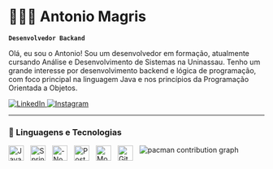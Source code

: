 # 👩🏻‍💻 Antonio Magris

**`Desenvolvedor Backand`**

Olá, eu sou o Antonio! Sou um desenvolvedor em formação, atualmente cursando Análise e Desenvolvimento de Sistemas na Uninassau. Tenho um grande interesse por desenvolvimento backend e lógica de programação, com foco principal na linguagem Java e nos princípios da Programação Orientada a Objetos.

<p align="left">
    <a href="https://www.linkedin.com/in/antoniomagrisneto">
        <img 
            alt="LinkedIn" 
            title="LinkedIn" 
            src="https://img.shields.io/static/v1?message=LinkedIn&logo=linkedin&label=&color=0077B5&logoColor=white&labelColor=&style=for-the-badge"
        />
    </a>
    <a href="https://www.instagram.com/magris.neto">
        <img 
            alt="Instagram" 
            title="Me siga no Instagram" 
            src="https://img.shields.io/static/v1?message=Instagram&logo=instagram&label=&color=E4405F&logoColor=white&labelColor=&style=for-the-badge"
        />
    </a>
</p>

---

### 🤖 Linguagens e Tecnologias

<img 
    align="left" 
    alt="Java"
    title="Java" 
    width="30px" 
    style="padding-right: 10px;" 
    src="https://cdn.jsdelivr.net/gh/devicons/devicon@latest/icons/java/java-original.svg" 
/>
<img 
    align="left" 
    alt="Spring Boot"
    title="Spring Boot" 
    width="30px" 
    style="padding-right: 10px;" 
    src="https://cdn.jsdelivr.net/gh/devicons/devicon@latest/icons/spring/spring-original.svg" 
/>
<img 
    align="left" 
    alt="-NodeJs"
    title="NodeJs" 
    width="30px" 
    style="padding-right: 10px;" 
    src="https://cdn.jsdelivr.net/gh/devicons/devicon@latest/icons/nodejs/nodejs-original-wordmark.svg" 
/>
<img 
    align="left" 
    alt=" PostgreSQL" 
    title=" PostgreSQL"
    width="30px" 
    style="padding-right: 10px;" 
    src="https://cdn.jsdelivr.net/gh/devicons/devicon@latest/icons/postgresql/postgresql-original.svg" 
/>
<img 
    align="left" 
    alt="MongoDB" 
    title="MongoDB"
    width="30px" 
    style="padding-right: 10px;" 
    src="https://cdn.jsdelivr.net/gh/devicons/devicon@latest/icons/mongodb/mongodb-original.svg" 
/>
<img 
    align="left" 
    alt="Git" 
    title="Git"
    width="30px" 
    style="padding-right: 10px;" 
    src="https://cdn.jsdelivr.net/gh/devicons/devicon@latest/icons/git/git-original.svg" 
/>

<picture>
  <source media="(prefers-color-scheme: dark)" srcset="https://raw.githubusercontent.com/AntonioMagris/AntonioMagris/output/pacman-contribution-graph-dark.svg">
  <source media="(prefers-color-scheme: light)" srcset="https://raw.githubusercontent.com/AntonioMagris/AntonioMagris/output/pacman-contribution-graph.svg">
  <img alt="pacman contribution graph" src="https://raw.githubusercontent.com/AntonioMagris/AntonioMagris/output/pacman-contribution-graph.svg">
</picture>
